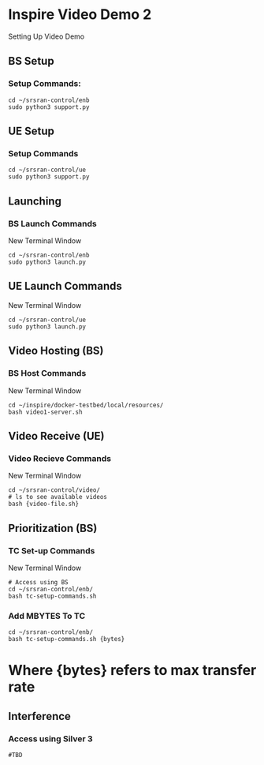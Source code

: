 # Inspire Video Demo 2

Setting Up Video Demo

## BS Setup
### Setup Commands:
```
cd ~/srsran-control/enb
sudo python3 support.py
```
## UE Setup
### Setup Commands
```
cd ~/srsran-control/ue
sudo python3 support.py
```
## Launching
### BS Launch Commands
New Terminal Window
```
cd ~/srsran-control/enb
sudo python3 launch.py
```
## UE Launch Commands
New Terminal Window
```
cd ~/srsran-control/ue
sudo python3 launch.py
```

## Video Hosting (BS)
### BS Host Commands
New Terminal Window
```
cd ~/inspire/docker-testbed/local/resources/
bash video1-server.sh
```
## Video Receive (UE)
### Video Recieve Commands
New Terminal Window
```
cd ~/srsran-control/video/
# ls to see available videos
bash {video-file.sh}
```

## Prioritization (BS)
### TC Set-up Commands 
New Terminal Window
```
# Access using BS
cd ~/srsran-control/enb/
bash tc-setup-commands.sh
```
### Add MBYTES To TC
```
cd ~/srsran-control/enb/
bash tc-setup-commands.sh {bytes}
```
# Where {bytes} refers to max transfer rate
## Interference 
### Access using Silver 3
```
#TBD

```

